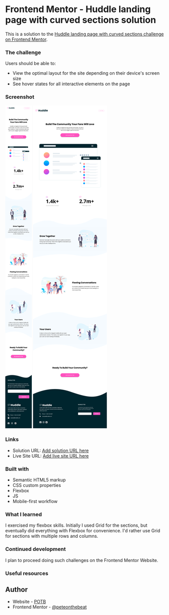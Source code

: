 # Frontend Mentor - Huddle landing page with curved sections solution

This is a solution to the [Huddle landing page with curved sections challenge on Frontend Mentor](https://www.frontendmentor.io/challenges/huddle-landing-page-with-curved-sections-5ca5ecd01e82137ec91a50f2). 

### The challenge

Users should be able to:

- View the optimal layout for the site depending on their device's screen size
- See hover states for all interactive elements on the page

### Screenshot
![Mobile](./screenshot_mobile.png)
![Desktop](./screenshot_desktop.png)

### Links

- Solution URL: [Add solution URL here](https://your-solution-url.com)
- Live Site URL: [Add live site URL here](https://your-live-site-url.com)

### Built with

- Semantic HTML5 markup
- CSS custom properties
- Flexbox
- JS
- Mobile-first workflow

### What I learned
I exercised my flexbox skills. Initially I used Grid for the sections, but eventually did everything with Flexbox for convenience. I'd rather use Grid for sections with multiple rows and columns. 


### Continued development
I plan to proceed doing such challenges on the Frontend Mentor Website.

### Useful resources

## Author

- Website - [POTB](Youtube.com/@POTB_Tech)
- Frontend Mentor - [@peteonthebeat](https://www.frontendmentor.io/profile/yourusername)
